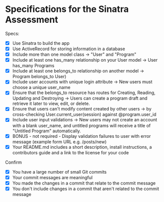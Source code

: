 # Specifications for the Sinatra Assessment

Specs:
- [x] Use Sinatra to build the app
- [x] Use ActiveRecord for storing information in a database
- [x] Include more than one model class -> "User" and "Program"
- [x] Include at least one has_many relationship on your User model
      -> User has_many Programs
- [x] Include at least one belongs_to relationship on another model
      -> Program belongs_to User)
- [x] Include user accounts with unique login attribute
      -> New users must choose a unique user_name
- [x] Ensure that the belongs_to resource has routes for Creating, Reading, Updating and Destroying
      -> Users can create a program draft and retrieve it later to view, edit, or delete.
- [x] Ensure that users can't modify content created by other users
      -> by cross-checking User.current_user(session) against @program.user_id
- [x] Include user input validations
      -> New users may not create an account with a blank user_name, and untitled programs will receive a title of "Untitled Program" automatically.
- [x] BONUS - not required - Display validation failures to user with error message (example form URL e.g. /posts/new)
- [x] Your README.md includes a short description, install instructions, a contributors guide and a link to the license for your code

Confirm
- [x] You have a large number of small Git commits
- [x] Your commit messages are meaningful
- [x] You made the changes in a commit that relate to the commit message
- [x] You don't include changes in a commit that aren't related to the commit message
